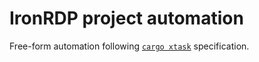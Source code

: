 # IronRDP project automation

Free-form automation following [`cargo xtask`](https://github.com/matklad/cargo-xtask) specification.
